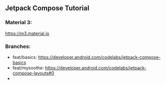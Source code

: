 ## Jetpack Compose Tutorial

### Material 3:
https://m3.material.io

### Branches:
- feat/basics: https://developer.android.com/codelabs/jetpack-compose-basics
- feat/mysoothe: https://developer.android.com/codelabs/jetpack-compose-layouts#0
- 
